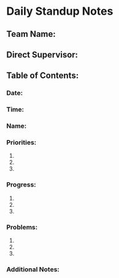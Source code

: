 # Daily Standup Notes

## Team Name: 

## Direct Supervisor: 

## Table of Contents: 



### Date:
### Time: 

### Name: 

### Priorities:
1. 
2. 
3. 

### Progress:
1. 
2. 
3. 

### Problems:
1. 
2.
3.

### Additional Notes: 

